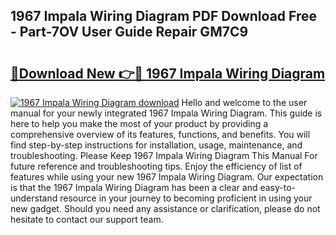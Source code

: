 ## 1967 Impala Wiring Diagram PDF Download Free - Part-7OV User Guide Repair GM7C9

# <h2><a href="http://dfse70.blite.top/?on=1967+Impala+Wiring+Diagram">🔗Download New 👉🔴 1967 Impala Wiring Diagram</a></h2>

[![1967 Impala Wiring Diagram download](https://i.imgur.com/lujVjoI.png)](http://dfse70.blite.top/?on=1967+Impala+Wiring+Diagram)
Hello and welcome to the user manual for your newly integrated 1967 Impala Wiring Diagram. This guide is here to help you make the most of your product by providing a comprehensive overview of its features, functions, and benefits. You will find step-by-step instructions for installation, usage, maintenance, and troubleshooting. Please Keep 1967 Impala Wiring Diagram This Manual For future reference and troubleshooting tips. Enjoy the efficiency of list of features while using your new 1967 Impala Wiring Diagram. Our expectation is that the 1967 Impala Wiring Diagram has been a clear and easy-to-understand resource in your journey to becoming proficient in using your new gadget. Should you need any assistance or clarification, please do not hesitate to contact our support team.
